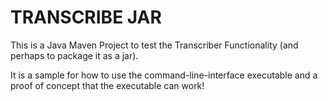 # TRANSCRIBE JAR

This is a Java Maven Project to test the Transcriber Functionality (and perhaps to package it as a jar).

It is a sample for how to use the command-line-interface executable and a proof of concept that the executable can work!
